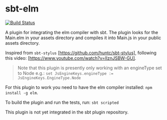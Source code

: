 sbt-elm
=======

[![Build Status](https://api.travis-ci.org/sutiialex/sbt-elm.png?branch=master)](https://travis-ci.org/sutiialex/sbt-elm)

A plugin for integrating the elm compiler with sbt. The plugin looks for the
Main.elm in your assets directory and compiles it into Main.js in your public
assets directory.

Inspired from `sbt-stylus` [https://github.com/huntc/sbt-stylus], following this video:
[https://www.youtube.com/watch?v=lIznJSBW-GU].

> Note that this plugin is presently only working with an engineType set to Node e.g.:
> `set JsEngineKeys.engineType := JsEngineKeys.EngineType.Node`

For this plugin to work you need to have the elm compiler installed: `npm install -g elm`.

To build the plugin and run the tests, run: `sbt scripted`

This plugin is not yet integrated in the sbt plugin repository.
